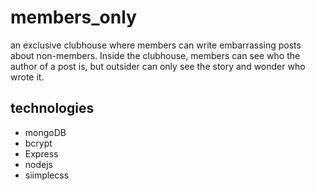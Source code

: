 # members_only
an exclusive clubhouse where members can write embarrassing posts about non-members. Inside the clubhouse, members can see who the author of a post is, but outsider can only see the story and wonder who wrote it.

## technologies
- mongoDB
- bcrypt
- Express
- nodejs
- siimplecss
